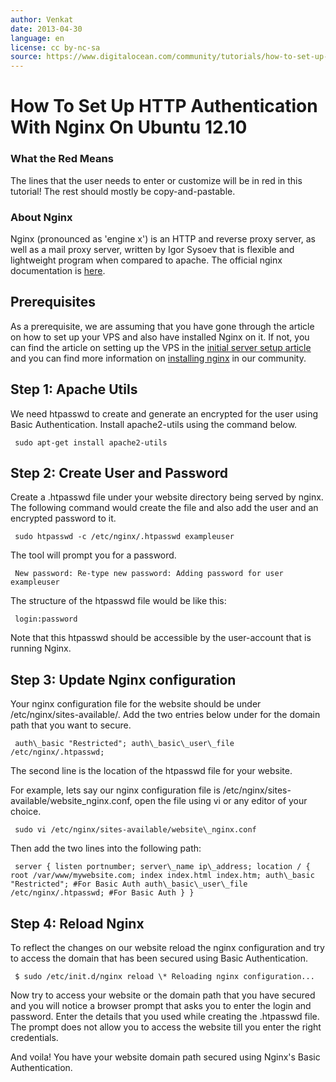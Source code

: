 ```yaml
---
author: Venkat
date: 2013-04-30
language: en
license: cc by-nc-sa
source: https://www.digitalocean.com/community/tutorials/how-to-set-up-http-authentication-with-nginx-on-ubuntu-12-10
---
```


# How To Set Up HTTP Authentication With Nginx On Ubuntu 12.10

### What the Red Means

The lines that the user needs to enter or customize will be in red in this tutorial! The rest should mostly be copy-and-pastable.

### About Nginx

Nginx (pronounced as 'engine x') is an HTTP and reverse proxy server, as well as a mail proxy server, written by Igor Sysoev that is flexible and lightweight program when compared to apache. The official nginx documentation is [here](http://nginx.org/).

## Prerequisites

As a prerequisite, we are assuming that you have gone through the article on how to set up your VPS and also have installed Nginx on it. If not, you can find the article on setting up the VPS in the [initial server setup article](https://www.digitalocean.com/community/articles/initial-server-setup-with-ubuntu-12-04) and you can find more information on [installing nginx](https://www.digitalocean.com/community/articles/how-to-install-nginx-on-ubuntu-12-04-lts-precise-pangolin) in our community.

## Step 1: Apache Utils

We need htpasswd to create and generate an encrypted for the user using Basic Authentication. Install apache2-utils using the command below.

     sudo apt-get install apache2-utils 

## Step 2: Create User and Password

Create a .htpasswd file under your website directory being served by nginx. The following command would create the file and also add the user and an encrypted password to it.

     sudo htpasswd -c /etc/nginx/.htpasswd exampleuser

The tool will prompt you for a password.

     New password: Re-type new password: Adding password for user exampleuser

The structure of the htpasswd file would be like this:

     login:password 

Note that this htpasswd should be accessible by the user-account that is running Nginx.

## Step 3: Update Nginx configuration

Your nginx configuration file for the website should be under /etc/nginx/sites-available/. Add the two entries below under for the domain path that you want to secure.

     auth\_basic "Restricted"; auth\_basic\_user\_file /etc/nginx/.htpasswd; 

The second line is the location of the htpasswd file for your website.

For example, lets say our nginx configuration file is /etc/nginx/sites-available/website\_nginx.conf, open the file using vi or any editor of your choice.

     sudo vi /etc/nginx/sites-available/website\_nginx.conf 

Then add the two lines into the following path:

     server { listen portnumber; server\_name ip\_address; location / { root /var/www/mywebsite.com; index index.html index.htm; auth\_basic "Restricted"; #For Basic Auth auth\_basic\_user\_file /etc/nginx/.htpasswd; #For Basic Auth } } 

## Step 4: Reload Nginx

To reflect the changes on our website reload the nginx configuration and try to access the domain that has been secured using Basic Authentication.

     $ sudo /etc/init.d/nginx reload \* Reloading nginx configuration... 

Now try to access your website or the domain path that you have secured and you will notice a browser prompt that asks you to enter the login and password. Enter the details that you used while creating the .htpasswd file. The prompt does not allow you to access the website till you enter the right credentials.

And voila! You have your website domain path secured using Nginx's Basic Authentication.
